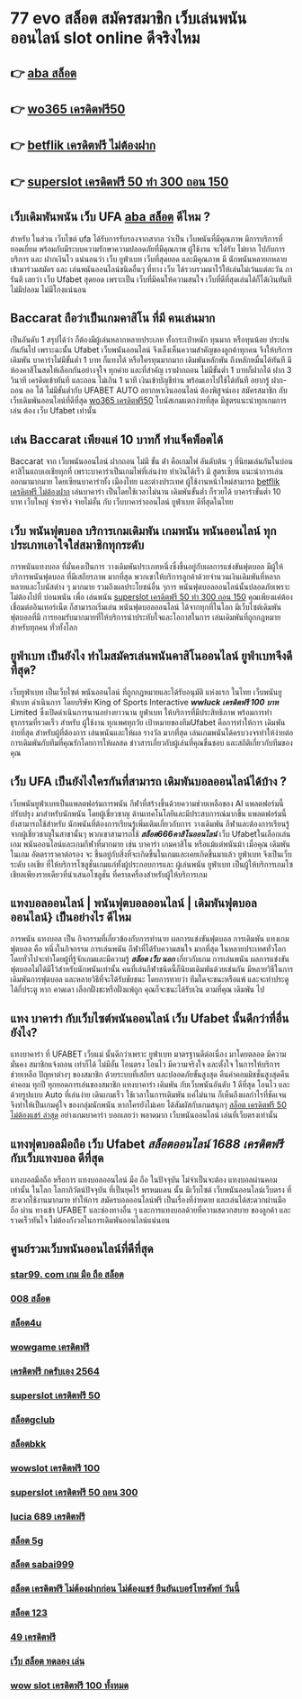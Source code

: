 # 77 evo สล็อต สมัครสมาชิก  เว็บเล่นพนันออนไลน์ slot online ดีจริงไหม

## 👉 [aba สล็อต](https://member.mabet.net/?action=login)
## 👉 [wo365 เครดิตฟรี50](https://mabet.net/register/)
## 👉 [betflik เครดิตฟรี ไม่ต้องฝาก](https://mabet.net/register/)
## 👉 [superslot เครดิตฟรี 50 ทำ 300 ถอน 150](https://mabet.net/credit-free-100/)

##  เว็บเดิมพันพนัน เว็บ UFA [aba สล็อต](https://mabet.net/register/) ดีไหม ?

สำหรับ ในส่วน  เว็บไซต์  ufa ได้รับการรับรองจากสากล ว่าเป็น เว็บพนันที่มีคุณภาพ  มีการบริการที่ยอดเยี่ยม พร้อมกับมีระบบความรักษาความปลอดภัยที่มีคุณภาพ  ผู้ใช้งาน จะได้รับ ไม่ยาก ไปกับการบริการ  และ ฝากเงินไว แน่นอนว่า เว็บ ยูฟ่าเบท   เว็บที่สุดยอด และมีคุณภาพ  มี นักพนันหลายกหลาย  เข้ามาร่วมสมัคร และ เล่นพนันออนไลน์ชนิดอื่นๆ ที่ทาง เว็บ ได้รวบรวมมาไว้ให้เล่นไม่เว้นแต่ละวัน การันตี เลยว่า เว็บ Ufabet   สุดยอด  เพราะเป็น เว็บที่มีคนให้ความสนใจ เว็บที่ดีที่สุดเล่นได้ก็ได้เงินทันที ไม่มีปลอม ไม่มีโกงแน่นอน


##  Baccarat  ถือว่าเป็นเกมคาสิโน ที่มี คนเล่นมาก

เป็นอันดับ 1 สรุปได้ว่า  ก็ต้องมีผู้เล่นหลากหลายประเภท ทั้งกระเป๋าหนัก ทุนมาก หรือทุนน้อย ประปนกันกันไป เพราะฉะนั้น Ufabet เว็บพนันออนไลน์  จึงเล็งเห็นความสำคัญของลูกค้าทุกคน จึงให้บริการ เดิมพัน บาคาร่าไม่มีขั้นต่ำ 1 บาท ก็แทงได้ หรือใครทุนมากมาก เดิมพันหลักพัน ถึงหลักหมื่นได้ทันที มีห้องคาสิโนสดให้เลือกกันอย่างจุใจ ทุกค่าย และที่สำคัญ เราฝากถอน ไม่มีขั้นต่ำ 1 บาทก็ฝากได้ ฝาก 3 วินาที เครดิตเข้าทันที และถอน ไม่เกิน 1 นาที เงินเข้าบัญชีท่าน พร้อมเอาไปใช้ได้ทันที อยากรู้ ฝาก-ถอน ออ โต้ ไม่มีขั้นต่ำกับ UFABET AUTO อยากหาเงินออนไลน์ ต้องพิสูจน์เอง สมัครสมาชิก กับเว็บเดิมพันออนไลน์ที่ดีที่สุด [wo365 เครดิตฟรี50](https://mabet.net/register/) โบนัสเกมแตกง่ายที่สุด มีสูตรแนะนำทุกเกมการเล่น ต้อง  เว็บ Ufabet  เท่านั้น

## เล่น Baccarat  เพียงแค่ 10 บาทก็ ทำแจ็คพ็อตได้

 Baccarat  จาก  เว็บพนันออนไลน์ ฝากถอน ไม่มี ขั้น ต่ํา   คือเกมไพ่  อันดับต้น ๆ   ที่นิยมเล่นกันในบ่อนคาสิโนแถบเอเชียทุกที่  เพราะบาคาร่าเป็นเกมไพ่ที่เล่นง่าย ทำเงินได้เร็ว มี สูตรเซียน   แนะนำการเล่นออกมามากมาย โดยเซียนบาคาร่าทั้ง เมืองไทย และต่างประเทศ  ผู้ใช้งานหน้าใหม่สามารถ [betflik เครดิตฟรี ไม่ต้องฝาก](https://mabet.net/credit-free-100/) เล่นบาคาร่า เป็นโดยใช้เวลาไม่นาน เดิมพันขั้นต่ำ ก็รวยได้ บาคาร่าขั้นต่ำ 10 บาท  เว็บใหญ่ จ่ายจริง จ่ายไม่อั้น กับ เว็บบาคาร่าออนไลน์  ยูฟ่าเบท  ดีที่สุดในไทย


## เว็บ  พนันฟุตบอล บริการเกมเดิมพัน เกมพนัน พนันออนไลน์ ทุกประเภทเอาใจใส่สมาชิกทุกระดับ 

การพนันแทงบอล ที่มั่นคงเป็นการ วางเดิมพันประเภทหนึ่งซึ่งขึ้นอยู่กับผลการแข่งขันฟุตบอล มีผู้ให้บริการพนันฟุตบอล ที่มีเสถียรภาพ มากที่สุด พวกเขาให้บริการลูกค้าด้วยจำนวนเงินเดิมพันที่หลากหลายและโบนัสต่าง ๆ มากมาย รวมถึงผลประโยชน์อื่น ๆการ พนันฟุตบอลออนไลน์นั้นปลอดภัยเพราะไม่ต้องไปที่ บ่อนพนัน เพื่อ เล่นพนัน [superslot เครดิตฟรี 50 ทำ 300 ถอน 150](https://mabet.net/20-free-100/) คุณเพียงแค่ต้องเชื่อมต่ออินเทอร์เน็ต ก็สามารถเริ่มเล่น พนันฟุตบอลออนไลน์ ได้จากทุกที่ในโลก มีเว็บไซต์เดิมพันฟุตบอลที่มี การยอมรับมากมายที่ให้บริการน่าประทับใจและโอกาสในการ เล่นเดิมพันที่ถูกกฎหมายสำหรับทุกคน ทั่วทั้งโลก

## ยูฟ่าเบท เป็นยังไง ทำไมสมัครเล่นพนันคาสิโนออนไลน์   ยูฟ่าเบทจึงดีที่สุด?

 เว็บยูฟ่าเบท  เป็นเว็บไซต์  พนันออนไลน์ ที่ถูกกฎหมายและได้รับอนุมัติ แห่งแรก ในไทย  เว็บพนันยูฟ่าเบท  ดำเนินการ โดยบริษัท King of Sports Interactive ***wwluck เครดิตฟรี 100 บาท*** Limited ซึ่งเปิดดำเนินการนานอย่างยาวนาน  ยูฟ่าเบท ให้บริการที่มีประสิทธิภาพ พร้อมการทำธุรกรรมที่รวดเร็ว สำหรับ ผู้ใช้งาน ทุกเพศทุกวัย เป้าหมายของทีมUfabet คือการทำให้การ เดิมพัน ง่ายที่สุด สำหรับผู้ที่ต้องการ เล่นพนันและให้ผล รางวัล มากที่สุด เล่นเกมพนันได้ครบวงจรทำให้ง่ายต่อการเดิมพันกับทีมที่คุณรักโดยการให้ผลสด ข่าวสารเกี่ยวกับผู้เล่นที่คุณชื่นชอบ และสถิติเกี่ยวกับทีมของคุณ


## เว็บ UFA เป็นยังไงใครกันที่สามารถ เดิมพันบอลออนไลน์ได้บ้าง ?

 เว็บพนันยูฟ่าเบทเป็นแพลตฟอร์มการพนัน กีฬาที่สร้างขึ้นด้วยความช่วยเหลือของ AI แพลตฟอร์มนี้ปรับปรุง มาสำหรับนักพนัน โดยผู้เชี่ยวชาญ ด้านเทคโนโลยีและมีประสบการณ์มากขึ้น แพลตฟอร์มนี้ยังสามารถใช้สำหรับ นักพนันที่ต้องการเรียนรู้เพิ่มเติมเกี่ยวกับการ วางเดิมพัน กีฬาและต้องการเรียนรู้จากผู้เชี่ยวชาญในสาขานั้นๆ พวกเขาสามารถใช้  ***สล็อต666คาสิโนออนไลน์*** เว็บ Ufabetในเลือกเล่นเกม พนันออนไลน์และเกมกีฬาที่มากมาย เช่น บาคาร่า เกมคาสิโน หรือแม้แต่พนันม้า เมื่อคุณ เดิมพันในเกม อัตตราราคาต่อรอง จะ ขึ้นอยู่กับสิ่งที่จะเกิดขึ้นในเกมและเคยเกิดขึ้นมาแล้ว  ยูฟ่าเบท  จึงเป็นเว็บ ระดับ เอเชีย ที่ให้บริการโซลูชั่นเกมแก่ทั้งผู้ประกอบการและ ผู้เล่นพนัน ยูฟ่าเบท เป็นผู้ให้บริการเกมโซเชียลเพียงรายเดียวที่นำเสนอโซลูชั่น  ที่ครบเครื่องสำหรับผู้ให้บริการเกม 

## แทงบอลออนไลน์ | พนันฟุตบอลออนไลน์ | เดิมพันฟุตบอลออนไลน์} เป็นอย่างไร  ดีไหม 

 การพนัน แทงบอล เป็น กิจกรรมที่เกี่ยวข้องกับการทำนาย ผลการแข่งขันฟุตบอล การเดิมพัน แทงเกมฟุตบอล  คือ หนึ่งในกิจกรรม การเล่นพนัน กีฬาที่ได้รับความสนใจ มากที่สุด ในหลายประเทศทั่วโลก โดยทั่วไปจะทำโดยผู้ที่รู้จักเกมและมีความรู้ ***สล็อต เว็บ นอก*** เกี่ยวกับเกม  การเล่นพนัน ผลการแข่งขันฟุตบอลไม่ได้มีไว้สำหรับนักพนันเท่านั้น คนที่เล่นกีฬาชนิดนี้ก็นิยมเดิมพันด้วยเช่นกัน มีหลายวิธีในการเดิมพันการฟุตบอล และหลายวิธีที่จะได้รับชัยชนะ โดยการทายว่า ทีมใดจะชนะหรือแพ้ และจะทำประตูได้กี่ประตู หาก คาดเดา เลือกฝั่งชะหรือฝั่งแพ้ถูก คุณก็จะชนะได้รับเงิน ตามที่คุณ เดิมพัน ไป

## แทง บาคาร่า กับเว็บไซต์พนันออนไลน์  เว็บ Ufabet   นั้นดีกว่าที่อื่นยังไง?

แทงบาคาร่า ที่ UFABET เว็บแม่ นั้นดีกว่าเพราะ ยูฟ่าเบท  มาตรฐานดีต่อเนื่อง มาโดยตลอด มีความมั่นคง สมาชิกแจ้งถอน เท่าก็ได้ ไม่มีอั้น โอนตรง โอนไว มีความจริงใจ และตั้งใจ ในการให้บริการ  ช่วยเหลือ ปัญหาต่างๆ ของสมาชิก ด้วยระบบที่เสถียร และปลอดภัยขั้นสูงสุด คืนค่าคอมมิชชั่นสูงสุดคืนค่าคอม ทุกปี ทุกยอดการเล่นของสมาชิก แทงบาคาร่า  เดิมพัน กับเว็บพนันอันดับ 1 ดีที่สุด โอนไว และด้วยรูปแบบ Auto ที่เล่นง่าย เดินเกมเร็ว ใช้เวลาในการเดิมพัน แค่ไม่นาน ก็เห็นถึงผลกำไรที่ชัดเจน จึงทำให้เป็นเกมคู่ใจ ของกลุ่มนักพนัน หากใครยังไม่เคย ได้สัมผัสกับเกมสนุกๆ [สล็อต เครดิตฟรี 50 ไม่ต้องแชร์ ล่าสุด](https://mabet.net/credit-free-50/) อย่างเกมบาคาร่า บอกเลยว่า พลาดมาก  เว็บพนันออนไลน์ เล่นที่เว็บตรงเท่านั้น


##  แทงฟุตบอลมือถือ  เว็บ Ufabet *สล็อตออนไลน์ 1688 เครดิตฟรี* กับเว็บแทงบอล ดีที่สุด

แทงบอลมือถือ หรือการ แทงบอลออนไลน์ มือ ถือ ในปัจจุบัน ไม่จำเป็นจะต้อง แทงบอลผ่านคอม เท่านั้น ในโลก โลกาภิวัตน์ปัจจุบัน  ที่เป็นยุคไร้ พรหมแดน  นั้น มีเว็บไซต์ เว็บพนันออนไลน์เว็บตรง ที่สะดวกใช้งานมากมาย ทำให้การ สมัครบอลออนไลน์ฟรี เป็นเรื่องที่ง่ายดาย และเล่นได้สะดวกผ่านมือถือ ผ่าน ทางเข้า UFABET และช่องทางอื่น ๆ  และการแทงบอลด้วยที่ความสดวกสบาย ของลูกค้า และ รวดเร็วทันใจ ไม่ต้องกังวลในการเดิมพันออนไลน์แน่นอน

## ศูนย์รวมเว็บพนันออนไลน์ที่ดีที่สุด

### [star99. com เกม มือ ถือ สล็อต](https://atom.io/themes/MABET.net%20สล็อตหมายเลข1%20แตกหนัก%20100%%20newclear%20สล็อต%20008%20สล็อต%20สล็อตแตกหนัก%2020รับ100)
### [008 สล็อต](https://atom.io/themes/MABET.net%20สล็อตหมายเลข1%20แตกหนัก%20100%%20รวมโปรสล็อต%20เครดิตฟรี%20008%20สล็อต%20สล็อตแตกหนัก%2020รับ100)
### [สล็อต4u](https://atom.io/themes/MABET.net%20สล็อตหมายเลข1%20แตกหนัก%20100%%20ซุปเปอร์%20สล็อต%20เครดิตฟรี%20008%20สล็อต%20สล็อตแตกหนัก%2020รับ100)
### [wowgame เครดิตฟรี](https://atom.io/themes/MABET.net%20สล็อตหมายเลข1%20แตกหนัก%20100%%20ae%20slot%20เครดิตฟรี%2050%20008%20สล็อต%20สล็อตแตกหนัก%2020รับ100)
### [เครดิตฟรี กดรับเอง 2564](https://atom.io/themes/MABET.net%20สล็อตหมายเลข1%20แตกหนัก%20100%%20สมัครบาคาร่า888เครดิตฟรี%20008%20สล็อต%20สล็อตแตกหนัก%2020รับ100)
### [superslot เครดิตฟรี 50](https://atom.io/themes/MABET.net%20สล็อตหมายเลข1%20แตกหนัก%20100%%20สล็อต%20ปลา%20008%20สล็อต%20สล็อตแตกหนัก%2020รับ100)
### [สล็อตgclub](https://atom.io/themes/MABET.net%20สล็อตหมายเลข1%20แตกหนัก%20100%%20joker%20เครดิตฟรี%2050%20ไม่ต้อง%20ฝากล่าสุด%20008%20สล็อต%20สล็อตแตกหนัก%2020รับ100)
### [สล็อตbkk](https://atom.io/themes/MABET.net%20สล็อตหมายเลข1%20แตกหนัก%20100%%20สมัครบาคาร่า888เครดิตฟรี%20008%20สล็อต%20สล็อตแตกหนัก%2020รับ100)
### [wowslot เครดิตฟรี 100](https://atom.io/themes/MABET.net%20สล็อตหมายเลข1%20แตกหนัก%20100%%20เครดิตฟรี%2050%20กดรับเอง%20ยืนยันเบอร์%20008%20สล็อต%20สล็อตแตกหนัก%2020รับ100)
### [superslot เครดิตฟรี 50 ถอน 300](https://atom.io/themes/MABET.net%20สล็อตหมายเลข1%20แตกหนัก%20100%%20จีคลับ%201688%20เครดิตฟรี%20008%20สล็อต%20สล็อตแตกหนัก%2020รับ100)
### [lucia 689 เครดิตฟรี](https://atom.io/themes/MABET.net%20สล็อตหมายเลข1%20แตกหนัก%20100%%20เครดิตฟรี%20กดรับเอง%202021ล่าสุด%20008%20สล็อต%20สล็อตแตกหนัก%2020รับ100)
### [สล็อต 5g](https://atom.io/themes/MABET.net%20สล็อตหมายเลข1%20แตกหนัก%20100%%20superslot%20888%20เครดิตฟรี%2030%20ยืนยันเบอร์%20008%20สล็อต%20สล็อตแตกหนัก%2020รับ100)
### [สล็อต sabai999](https://atom.io/themes/MABET.net%20สล็อตหมายเลข1%20แตกหนัก%20100%%20winner%20168%20เครดิตฟรี%20008%20สล็อต%20สล็อตแตกหนัก%2020รับ100)
### [สล็อต เครดิตฟรี ไม่ต้องฝากก่อน ไม่ต้องแชร์ ยืนยันเบอร์โทรศัพท์ วันนี้](https://atom.io/themes/MABET.net%20สล็อตหมายเลข1%20แตกหนัก%20100%%20วิธี%20สมัคร%20ufabet%20มือถือ%20008%20สล็อต%20สล็อตแตกหนัก%2020รับ100)
### [สล็อต 123](https://atom.io/themes/MABET.net%20สล็อตหมายเลข1%20แตกหนัก%20100%%20ซุปเปอร์สล็อต%20เครดิตฟรี50%20008%20สล็อต%20สล็อตแตกหนัก%2020รับ100)
### [49 เครดิตฟรี](https://atom.io/themes/MABET.net%20สล็อตหมายเลข1%20แตกหนัก%20100%%20wow%20slot%20ทั้งหมด%20เครดิตฟรี%20008%20สล็อต%20สล็อตแตกหนัก%2020รับ100)
### [เว็บ สล็อต ทดลอง เล่น](https://atom.io/themes/MABET.net%20สล็อตหมายเลข1%20แตกหนัก%20100%%20ตาราง%20สล็อต%20แตก%20ง่าย%20008%20สล็อต%20สล็อตแตกหนัก%2020รับ100)
### [wow slot เครดิตฟรี 100 ทั้งหมด](https://atom.io/themes/MABET.net%20สล็อตหมายเลข1%20แตกหนัก%20100%%20สล็อต%20777%20เครดิตฟรี%20ล่าสุด%20008%20สล็อต%20สล็อตแตกหนัก%2020รับ100)